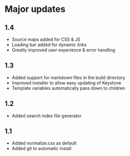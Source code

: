 # Major updates
## 1.4
- Source maps added for CSS & JS
- Loading bar added for dynamic links
- Greatly improved user experience & error handling

## 1.3
- Added support for markdown files in the build directory
- Improved installer to allow easy updating of Keystone
- Template variables automatically pass down to children

## 1.2
- Added search index file generator

## 1.1 
- Added normalize.css as default
- Added git to automatic install